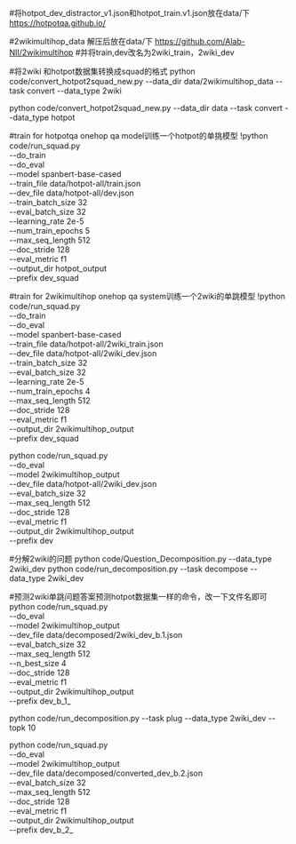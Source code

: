 #将hotpot_dev_distractor_v1.json和hotpot_train.v1.json放在data/下  https://hotpotqa.github.io/

#2wikimultihop_data 解压后放在data/下   https://github.com/Alab-NII/2wikimultihop
#并将train,dev改名为2wiki_train，2wiki_dev

#将2wiki 和hotpot数据集转换成squad的格式
python code/convert_hotpot2squad_new.py --data_dir data/2wikimultihop_data --task convert --data_type 2wiki

python code/convert_hotpot2squad_new.py --data_dir data --task convert --data_type hotpot

#train for hotpotqa onehop qa model训练一个hotpot的单挑模型
!python code/run_squad.py \
  --do_train \
  --do_eval \
  --model spanbert-base-cased \
  --train_file data/hotpot-all/train.json \
  --dev_file data/hotpot-all/dev.json \
  --train_batch_size 32 \
  --eval_batch_size 32  \
  --learning_rate 2e-5 \
  --num_train_epochs 5 \
  --max_seq_length 512 \
  --doc_stride 128 \
  --eval_metric f1 \
  --output_dir hotpot_output \
  --prefix dev_squad


#train for 2wikimultihop onehop qa system训练一个2wiki的单跳模型
!python code/run_squad.py \
  --do_train \
  --do_eval \
  --model spanbert-base-cased \
  --train_file data/hotpot-all/2wiki_train.json \
  --dev_file data/hotpot-all/2wiki_dev.json \
  --train_batch_size 32 \
  --eval_batch_size 32  \
  --learning_rate 2e-5 \
  --num_train_epochs 4 \
  --max_seq_length 512 \
  --doc_stride 128 \
  --eval_metric f1 \
  --output_dir 2wikimultihop_output \
  --prefix dev_squad

python code/run_squad.py \
  --do_eval \
  --model 2wikimultihop_output \
  --dev_file data/hotpot-all/2wiki_dev.json \
  --eval_batch_size 32  \
  --max_seq_length 512 \
  --doc_stride 128 \
  --eval_metric f1 \
  --output_dir  2wikimultihop_output \
  --prefix dev

#分解2wiki的问题
python code/Question_Decomposition.py --data_type 2wiki_dev
python code/run_decomposition.py --task decompose --data_type 2wiki_dev

#预测2wiki单跳问题答案预测hotpot数据集一样的命令，改一下文件名即可
python code/run_squad.py \
  --do_eval \
  --model 2wikimultihop_output \
  --dev_file data/decomposed/2wiki_dev_b.1.json \
  --eval_batch_size 32  \
  --max_seq_length 512 \
  --n_best_size 4\
  --doc_stride 128 \
  --eval_metric f1 \
  --output_dir 2wikimultihop_output \
  --prefix dev_b_1_

python code/run_decomposition.py --task plug --data_type 2wiki_dev --topk 10

python code/run_squad.py \
  --do_eval \
  --model 2wikimultihop_output \
  --dev_file data/decomposed/converted_dev_b.2.json \
  --eval_batch_size 32  \
  --max_seq_length 512 \
  --doc_stride 128 \
  --eval_metric f1 \
  --output_dir 2wikimultihop_output \
  --prefix dev_b_2_
